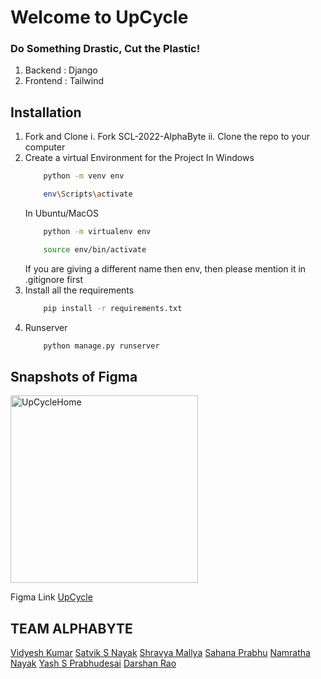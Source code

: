 # Welcome to UpCycle
 ### Do Something Drastic, Cut the Plastic!
 1. Backend : Django
 2. Frontend : Tailwind
 ## Installation
 1. Fork and Clone
	i.  Fork SCL-2022-AlphaByte
	ii. Clone the repo to your computer
 2. Create a virtual Environment for the Project
	 In Windows
	```bash
	    python -m venv env
    
	    env\Scripts\activate
	```
	 In Ubuntu/MacOS
	```bash
	    python -m virtualenv env
    
	    source env/bin/activate
	```
	 If you are giving a different name then env, then please mention it in .gitignore first
3. Install all the requirements
	```bash
	    pip install -r requirements.txt
	```
4. Runserver
	```bash
	    python manage.py runserver
	```
## Snapshots of Figma
<img width="300" alt="UpCycleHome" src="https://user-images.githubusercontent.com/88571833/174367515-617b9c6a-62ea-4a5c-91c3-b09b6fc60b10.png">


Figma Link [UpCycle](https://www.figma.com/file/V4JOy3MOkOD7CRvgZczZPW/UI-AlphaByte?node-id=0%3A1)

## TEAM ALPHABYTE
[Vidyesh Kumar](https://github.com/vidyesh-kumar)
[Satvik S Nayak](https://github.com/satviknayak)
[Shravya Mallya](https://github.com/ShravyaMallya)
[Sahana Prabhu](https://github.com/Sahanaprabhu14)
[Namratha Nayak](https://github.com/Namratha-Nayak67)
[Yash S Prabhudesai](https://github.com/yash123-ysp)
[Darshan Rao](https://github.com/Dar-2002)